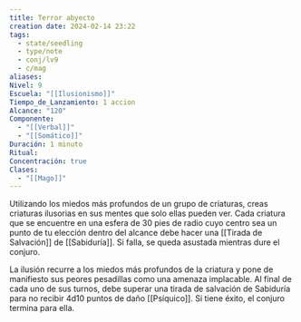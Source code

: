 ```yaml
---
title: Terror abyecto
creation date: 2024-02-14 23:22
tags:
  - state/seedling
  - type/note
  - conj/lv9
  - c/mag
aliases: 
Nivel: 9
Escuela: "[[Ilusionismo]]"
Tiempo_de_Lanzamiento: 1 accion
Alcance: "120"
Componente:
  - "[[Verbal]]"
  - "[[Somático]]"
Duración: 1 minuto
Ritual: 
Concentración: true
Clases:
  - "[[Mago]]"
---
```

Utilizando los miedos más profundos de un grupo de criaturas, creas criaturas ilusorias en sus mentes que solo ellas pueden ver. Cada criatura que se encuentre en una esfera de 30 pies de radio cuyo centro sea un punto de tu elección dentro del alcance debe hacer una [[Tirada de Salvación]] de [[Sabiduría]]. Si falla, se queda asustada mientras dure el conjuro. 

La ilusión recurre a los miedos más profundos de la criatura y pone de manifiesto sus peores pesadillas como una amenaza implacable. Al final de cada uno de sus turnos, debe superar una tirada de salvación de Sabiduría para no recibir 4d10 puntos de daño [[Psíquico]]. Si tiene éxito, el conjuro termina para ella.
